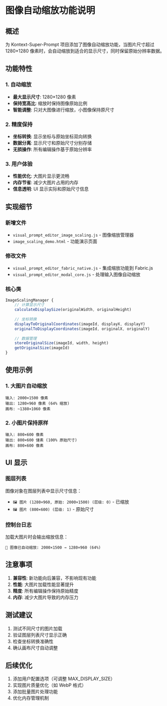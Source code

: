 # 图像自动缩放功能说明

## 概述

为 Kontext-Super-Prompt 项目添加了图像自动缩放功能，当图片尺寸超过 1280×1280 像素时，会自动缩放到适合的显示尺寸，同时保留原始分辨率数据。

## 功能特性

### 1. 自动缩放
- **最大显示尺寸**: 1280×1280 像素
- **保持宽高比**: 缩放时保持图像原始比例
- **智能调整**: 只对大图像进行缩放，小图像保持原尺寸

### 2. 精度保持
- **坐标转换**: 显示坐标与原始坐标双向转换
- **数据分离**: 显示尺寸和原始尺寸分别存储
- **无损操作**: 所有编辑操作基于原始分辨率

### 3. 用户体验
- **性能优化**: 大图片显示更流畅
- **内存节省**: 减少大图片占用的内存
- **信息透明**: UI 显示实际和原始尺寸信息

## 实现细节

### 新增文件
- `visual_prompt_editor_image_scaling.js` - 图像缩放管理器
- `image_scaling_demo.html` - 功能演示页面

### 修改文件
- `visual_prompt_editor_fabric_native.js` - 集成缩放功能到 Fabric.js
- `visual_prompt_editor_modal_core.js` - 处理输入图像自动缩放

### 核心类
```javascript
ImageScalingManager {
    // 计算显示尺寸
    calculateDisplaySize(originalWidth, originalHeight)
    
    // 坐标转换
    displayToOriginalCoordinates(imageId, displayX, displayY)
    originalToDisplayCoordinates(imageId, originalX, originalY)
    
    // 数据管理
    storeOriginalSize(imageId, width, height)
    getOriginalSize(imageId)
}
```

## 使用示例

### 1. 大图片自动缩放
```
输入: 2000×1500 像素
输出: 1280×960 像素 (64% 缩放)
画布: ~1380×1060 像素
```

### 2. 小图片保持原样
```
输入: 800×600 像素
输出: 800×600 僆素 (100% 原始尺寸)
画布: 800×600 像素
```

## UI 显示

### 图层列表
图像对象在图层列表中显示尺寸信息：
- `🖼️ 图片 (1280×960, 原始: 2000×1500) (层级: 0)` - 已缩放
- `🖼️ 图片 (800×600) (层级: 1)` - 原始尺寸

### 控制台日志
加载大图片时会输出缩放信息：
```
📏 图像已自动缩放: 2000×1500 → 1280×960 (64%)
```

## 注意事项

1. **兼容性**: 新功能向后兼容，不影响现有功能
2. **性能**: 大图片加载性能显著提升
3. **精度**: 所有编辑操作保持原始精度
4. **内存**: 减少大图片导致的内存压力

## 测试建议

1. 测试不同尺寸的图片加载
2. 验证图层列表尺寸显示正确
3. 检查坐标转换准确性
4. 确认画布尺寸自动调整

## 后续优化

1. 添加用户配置选项（可调整 MAX_DISPLAY_SIZE）
2. 实现图片质量优化（如 WebP 格式）
3. 添加批量图片处理功能
4. 优化内存管理机制
